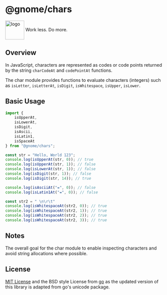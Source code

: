 # @gnome/chars

<div height=30" vertical-align="top">
<image src="https://raw.githubusercontent.com/gnomejs/gnomejs/main/assets/icon.png"
    alt="logo" width="60" valign="middle" />
<span>Work less. Do more. </span>
</div>

## Overview

In JavaScript, characters are represented as codes or code points returned
by the string `charCodeAt` and `codePointAt` functions.

The char module provides functions to evaluate characters (integers)
such as `isLetter`, `isLetterAt`, `isDigit`, `isWhitespace`,
`isUpper`, `isLower`.

## Basic Usage

```typescript
import { 
    isUpperAt, 
    isLowerAt, 
    isDigit, 
    isAscii, 
    isLatin1, 
    isSpaceAt
} from "@gnome/chars";

const str = "Hello, World 123";
console.log(isUpperAt(str, 0)); // true
console.log(isUpperAt(str, 1)); // false
console.log(isLowerAt(str, 1)); // false
console.log(isDigit(str, 1)); // false 
console.log(isDigit(str, 14)); // true

console.log(isAsciiAt("⇼", 0)); // false
console.log(isLatin1At("⇼", 0)); // false

const str2 = " \n\r\t"
console.log(isWhitespaceAt(str2, 0)); // true
console.log(isWhitespaceAt(str2, 1)); // true
console.log(isWhitespaceAt(str2, 2)); // true
console.log(isWhitespaceAt(str2, 3)); // true
```

## Notes

The overall goal for the char module to enable inspecting
characters and avoid string allocations where possible.



## License

[MIT License](./LICENSE.md) and the BSD style License
from [go](https://go.dev/LICENSE) as the updated version
of this library is adapted from go's unicode package.
